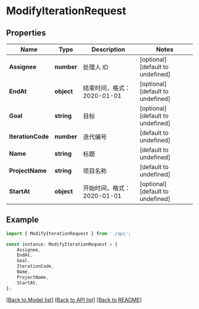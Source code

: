 # ModifyIterationRequest


## Properties

Name | Type | Description | Notes
------------ | ------------- | ------------- | -------------
**Assignee** | **number** | 处理人 ID | [optional] [default to undefined]
**EndAt** | **object** | 结束时间，格式：2020-01-01 | [optional] [default to undefined]
**Goal** | **string** | 目标 | [optional] [default to undefined]
**IterationCode** | **number** | 迭代编号 | [default to undefined]
**Name** | **string** | 标题 | [default to undefined]
**ProjectName** | **string** | 项目名称 | [default to undefined]
**StartAt** | **object** | 开始时间，格式：2020-01-01 | [optional] [default to undefined]

## Example

```typescript
import { ModifyIterationRequest } from './api';

const instance: ModifyIterationRequest = {
    Assignee,
    EndAt,
    Goal,
    IterationCode,
    Name,
    ProjectName,
    StartAt,
};
```

[[Back to Model list]](../README.md#documentation-for-models) [[Back to API list]](../README.md#documentation-for-api-endpoints) [[Back to README]](../README.md)
